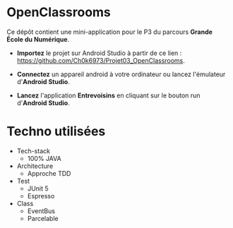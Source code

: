 # OpenClassrooms

Ce dépôt contient une mini-application pour le P3 du parcours **Grande École du Numérique**.

- **Importez** le projet sur Android Studio à partir de ce lien : https://github.com/Ch0k6973/Projet03_OpenClassrooms.

- **Connectez** un appareil android à votre ordinateur ou lancez l'émulateur d'**Android Studio**.

- **Lancez** l'application **Entrevoisins** en cliquant sur le bouton run d'**Android Studio**.

# Techno utilisées

* Tech-stack
  * 100% JAVA
* Architecture
    * Approche TDD
* Test
    * JUnit 5
    * Espresso
* Class
  * EventBus
  * Parcelable
